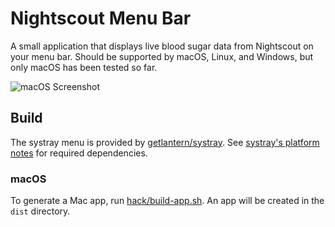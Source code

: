 # Nightscout Menu Bar

A small application that displays live blood sugar data from Nightscout on your menu bar.
Should be supported by macOS, Linux, and Windows, but only macOS has been tested so far.

![macOS Screenshot](../assets/macos-screenshot.png?raw=true)

## Build

The systray menu is provided by
[getlantern/systray](https://github.com/getlantern/systray). See
[systray's platform notes](https://github.com/getlantern/systray#platform-notes)
for required dependencies.

### macOS

To generate a Mac app, run [hack/build-app.sh](hack/build-app.sh).
An app will be created in the `dist` directory.
